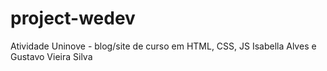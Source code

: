 # project-wedev
Atividade Uninove - blog/site de curso em HTML, CSS, JS
Isabella Alves e Gustavo Vieira Silva

